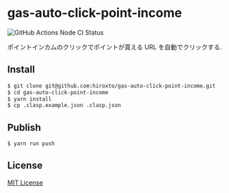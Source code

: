 # gas-auto-click-point-income

![GitHub Actions Node CI Status](https://github.com/hiroxto/gas-auto-click-point-income/workflows/Node%20CI/badge.svg)

ポイントインカムのクリックでポイントが貰える URL を自動でクリックする.

## Install

```sh
$ git clone git@github.com:hiroxto/gas-auto-click-point-income.git
$ cd gas-auto-click-point-income
$ yarn install
$ cp .clasp.example.json .clasp.json
```

## Publish

```sh
$ yarn run push
```

## License

[MIT License](https://github.com/hiroxto/gas-auto-click-point-income/blob/master/LICENSE "MIT License")
